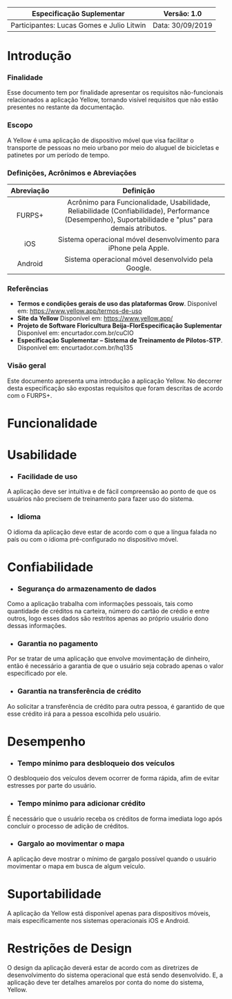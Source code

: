 | Especificação Suplementar | Versão: 1.0| 
| -------- | -------- |
| Participantes: Lucas Gomes e Julio Litwin | Data: 30/09/2019|

Introdução
===
### Finalidade

Esse documento tem por finalidade apresentar os requisitos não-funcionais relacionados a aplicação Yellow, tornando visível requisitos que não estão presentes no restante da documentação. 

### Escopo
A Yellow é uma aplicação de dispositivo móvel que visa facilitar o transporte de pessoas no meio urbano por meio do aluguel de bicicletas e patinetes por um período de tempo.


### Definições, Acrônimos e Abreviações
| Abreviação | Definição | 
|:----:|:------:|
| FURPS+ | Acrônimo para Funcionalidade, Usabilidade, Reliabilidade (Confiabilidade), Performance (Desempenho), Suportabilidade e "plus" para demais atributos. | 
| iOS | Sistema operacional móvel desenvolvimento para iPhone pela Apple. |
| Android | Sistema operacional móvel desenvolvido pela Google. |

### Referências
- **Termos e condições gerais de uso das plataformas Grow**. Disponível em: https://www.yellow.app/termos-de-uso
- **Site da Yellow** Disponível em: https://www.yellow.app/
- **Projeto de Software Floricultura Beija-FlorEspecificação Suplementar** Disponível em: encurtador.com.br/cuCIO
- **Especificação Suplementar – Sistema de Treinamento de Pilotos-STP**. Disponível em: encurtador.com.br/hq135


### Visão geral
Este documento apresenta uma introdução a aplicação Yellow. No decorrer desta especificação são expostas requisitos que foram descritas de acordo com o FURPS+.

Funcionalidade
===


Usabilidade
===
- ### **Facilidade de uso**
A aplicação deve ser intuitiva e de fácil compreensão ao ponto de que os usuários não precisem de treinamento para fazer uso do sistema.

- ### **Idioma**
O idioma da aplicação deve estar de acordo com o que a língua falada no país ou com o idioma pré-configurado no dispositivo móvel.

Confiabilidade
===
- ### **Segurança do armazenamento de dados**
Como a aplicação trabalha com informações pessoais, tais como quantidade de créditos na carteira, número do cartão de crédio e entre outros, logo esses dados são restritos apenas ao próprio usuário dono dessas informações.

- ### **Garantia no pagamento**
Por se tratar de uma aplicação que envolve movimentação de dinheiro, então é necessário a garantia de que o usuário seja cobrado apenas o valor especificado por ele.

- ### **Garantia na transferência de crédito**
Ao solicitar a transferência de crédito para outra pessoa, é garantido de que esse crédito irá para a pessoa escolhida pelo usuário.

Desempenho
===
- ### **Tempo mínimo para desbloqueio dos veículos**
O desbloqueio dos veículos devem ocorrer de forma rápida, afim de evitar estresses por parte do usuário.

- ### **Tempo mínimo para adicionar crédito**
É necessário que o usuário receba os créditos de forma imediata logo após concluir o processo de adição de créditos.

- ### **Gargalo ao movimentar o mapa**
A aplicação deve mostrar o mínimo de gargalo possível quando o usuário movimentar o mapa em busca de algum veículo.

Suportabilidade
===
A aplicação da Yellow está disponível apenas para dispositivos móveis, mais especificamente nos sistemas operacionais iOS e Android.

Restrições de Design
===
O design da aplicação deverá estar de acordo com as diretrizes de desenvolvimento do sistema operacional que está sendo desenvolvido. E, a aplicação deve ter detalhes amarelos por conta do nome do sistema, Yellow.